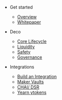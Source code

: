 - Get started
  - [Overview](overview.md "Overview")
  - [Whitepaper](whitepaper.md "Deco Protocol Whitepaper")

- Deco

  - [Core Lifecycle](lifecycle.md "Core Lifecycle")
  - [Liquidity](liquidity.md "Liquidity Features")
  - [Safety](safety.md "Safety Features")
  - [Governance](governance.md "Governance")

- Integrations
  - [Build an Integration](build-integration.md "Build an Integration with a Yield Token")
  - [Maker Vaults](integrations/maker-vaults.md "Maker Fixed-rate Vaults")
  - [CHAI/ DSR](integrations/chai.md "CHAI and Dai Savings Rate")
  - [Yearn ytokens](integrations/yearn.md "Yearn Protocol yTokens")
